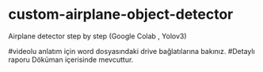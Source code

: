 # custom-airplane-object-detector
Airplane detector step by step (Google Colab , Yolov3)


#videolu anlatım için word dosyasındaki drive bağlatılarına bakınız.
#Detaylı raporu Döküman içerisinde mevcuttur.
